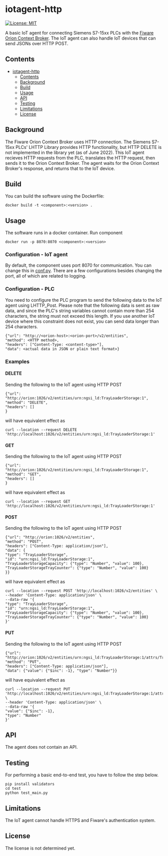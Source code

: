 # iotagent-http

[![License: MIT](https://img.shields.io/github/license/ramp-eu/TTE.project1.svg)](https://opensource.org/licenses/MIT)

A basic IoT agent for connecting Siemens S7-15xx PLCs with the [Fiware Orion Context Broker](https://github.com/telefonicaid/fiware-orion). The IoT agent can also handle IoT devices that can send JSONs over HTTP POST.

## Contents

- [iotagent-http](#title)
  - [Contents](#contents)
  - [Background](#background)
  - [Build](#build)
  - [Usage](#usage)
  - [API](#api)
  - [Testing](#testing)
  - [Limitations](#limitations)
  - [License](#license)

## Background

The Fiware Orion Context Broker uses HTTP connection. The Siemens S7-15xx PLCs' LHTTP Library provides HTTP functionality, but HTTP DELETE is not implemented in the library yet (as of June 2022). This IoT agent recieves HTTP requests from the PLC, translates the HTTP request, then sends it to the Orion Context Broker. The agent waits for the Orion Context Broker's response, and returns that to the IoT device.

## Build
You can build the software using the Dockerfile:

	docker build -t <component>:<version> .

## Usage

The software runs in a docker container. Run component

	docker run -p 8070:8070 <component>:<version>

### Configuration - IoT agent
By default, the component uses port 8070 for communication. You can change this in [conf.py](app/conf.py). There are a few configurations besides changing the port, all of which are related to logging.

### Configuration - PLC
You need to configure the PLC program to send the following data to the IoT agent using LHTTP\_Post. Please note that the following data is sent as raw data, and since the PLC's string variables cannot contain more than 254 characters, the string must not exceed this length. If you use another IoT device where this constraint does not exist, you can send data longer than 254 characters.

	{"url": "http://<orion-host>:<orion-port>/v2/entities",
	"method": <HTTP method>,
	"headers": ["Content-Type: <content-type>"],
	"data": <actual data in JSON or plain text format>}

### Examples
#### DELETE
Sending the following to the IoT agent using HTTP POST

	{"url": "http://orion:1026/v2/entities/urn:ngsi_ld:TrayLoaderStorage:1",
	"method": "DELETE",
	"headers": []
	}	

will have equivalent effect as

	curl --location --request DELETE 'http://localhost:1026/v2/entities/urn:ngsi_ld:TrayLoaderStorage:1'

#### GET
Sending the following to the IoT agent using HTTP POST

	{"url": "http://orion:1026/v2/entities/urn:ngsi_ld:TrayLoaderStorage:1",
	"method": "GET",
	"headers": []
	}

will have equivalent effect as

	curl --location --request GET 'http://localhost:1026/v2/entities/urn:ngsi_ld:TrayLoaderStorage:1'

#### POST
Sending the following to the IoT agent using HTTP POST

	{"url": "http://orion:1026/v2/entities",
	"method": "POST",
	"headers": ["Content-Type: application/json"],
	"data": {
	"type": "TrayLoaderStorage",
	"id": "urn:ngsi_ld:TrayLoaderStorage:1",
	"TrayLoaderStorageCapacity": {"type": "Number", "value": 100},
	"TrayLoaderStorageTrayCounter": {"type": "Number", "value": 100}
	}} 

will have equivalent effect as

	curl --location --request POST 'http://localhost:1026/v2/entities' \
	--header 'Content-Type: application/json' \
	--data-raw '{
	"type": "TrayLoaderStorage",
	"id": "urn:ngsi_ld:TrayLoaderStorage:1",
	"TrayLoaderStorageCapacity": {"type": "Number", "value": 100},
	"TrayLoaderStorageTrayCounter": {"type": "Number", "value": 100}
	}'

#### PUT
Sending the following to the IoT agent using HTTP POST

	{"url": "http://orion:1026/v2/entities/urn:ngsi_ld:TrayLoaderStorage:1/attrs/TrayLoaderStorageTrayCounter",
	"method": "PUT",
	"headers": ["Content-Type: application/json"],
	"data": {"value": {"$inc": -1}, "type": "Number"}}

will have equivalent effect as

	curl --location --request PUT 'http://localhost:1026/v2/entities/urn:ngsi_ld:TrayLoaderStorage:1/attrs/TrayLoaderStorageTrayCounter' \
	--header 'Content-Type: application/json' \
	--data-raw '{
	"value": {"$inc": -1},
	"type": "Number"
	}'

## API

The agent does not contain an API.

## Testing

For performing a basic end-to-end test, you have to follow the step below.

	pip install validators
	cd test
	python test_main.py

## Limitations
The IoT agent cannot handle HTTPS and Fiware's authentication system.

## License

The license is not determined yet.
